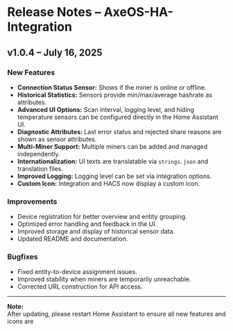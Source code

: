 # Release Notes – AxeOS-HA-Integration

## v1.0.4 – July 16, 2025

### New Features
- **Connection Status Sensor:** Shows if the miner is online or offline.
- **Historical Statistics:** Sensors provide min/max/average hashrate as attributes.
- **Advanced UI Options:** Scan interval, logging level, and hiding temperature sensors can be configured directly in the Home Assistant UI.
- **Diagnostic Attributes:** Last error status and rejected share reasons are shown as sensor attributes.
- **Multi-Miner Support:** Multiple miners can be added and managed independently.
- **Internationalization:** UI texts are translatable via `strings.json` and translation files.
- **Improved Logging:** Logging level can be set via integration options.
- **Custom Icon:** Integration and HACS now display a custom icon.

### Improvements
- Device registration for better overview and entity grouping.
- Optimized error handling and feedback in the UI.
- Improved storage and display of historical sensor data.
- Updated README and documentation.

### Bugfixes
- Fixed entity-to-device assignment issues.
- Improved stability when miners are temporarily unreachable.
- Corrected URL construction for API access.

---

**Note:**  
After updating, please restart Home Assistant to ensure all new features and icons are
